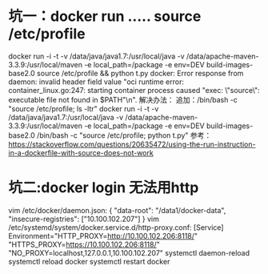 


# 坑一：docker run ..... source /etc/profile
docker run -i -t -v /data/java/java1.7:/usr/local/java -v /data/apache-maven-3.3.9:/usr/local/maven -e local_path=/package -e env=DEV build-images-base2.0 source /etc/profile && python t.py
docker: Error response from daemon: invalid header field value "oci runtime error: container_linux.go:247: starting container process caused \"exec: \\\"source\\\": executable file not found in $PATH\"\n".
解决办法：
    追加：/bin/bash -c "source /etc/profile; ls -ltr"
    docker run -i -t -v /data/java/java1.7:/usr/local/java -v /data/apache-maven-3.3.9:/usr/local/maven -e local_path=/package -e env=DEV build-images-base2.0 /bin/bash -c "source /etc/profile; python t.py"
    参考：https://stackoverflow.com/questions/20635472/using-the-run-instruction-in-a-dockerfile-with-source-does-not-work
    
# 坑二:docker login 无法用http

vim /etc/docker/daemon.json:
        {
            "data-root": "/data1/docker-data",
            "insecure-registries": ["10.100.102.207"]
        }
    vim /etc/systemd/system/docker.service.d/http-proxy.conf:
        [Service]
        Environment="HTTP_PROXY=http://10.100.102.206:8118/" "HTTPS_PROXY=https://10.100.102.206:8118/" "NO_PROXY=localhost,127.0.0.1,10.100.102.207"
    systemctl daemon-reload
    systemctl reload docker
    systemctl restart docker
    
    
    
    
    
    
    
    
    
    
